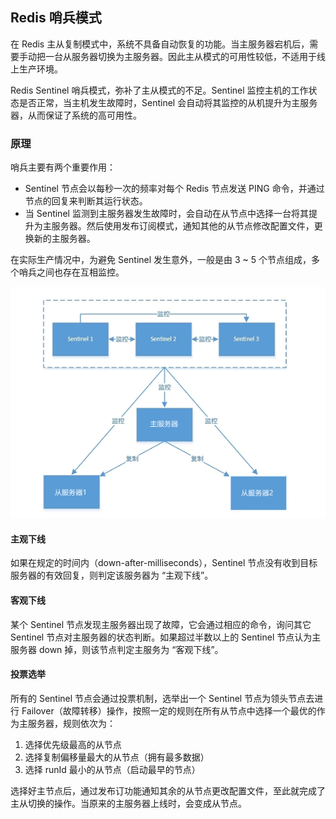 ## Redis 哨兵模式

在 Redis 主从复制模式中，系统不具备自动恢复的功能。当主服务器宕机后，需要手动把一台从服务器切换为主服务器。因此主从模式的可用性较低，不适用于线上生产环境。

Redis Sentinel 哨兵模式，弥补了主从模式的不足。Sentinel 监控主机的工作状态是否正常，当主机发生故障时，Sentinel 会自动将其监控的从机提升为主服务器，从而保证了系统的高可用性。



### 原理

哨兵主要有两个重要作用：

- Sentinel 节点会以每秒一次的频率对每个 Redis 节点发送 PING 命令，并通过节点的回复来判断其运行状态。
- 当 Sentinel 监测到主服务器发生故障时，会自动在从节点中选择一台将其提升为主服务器。然后使用发布订阅模式，通知其他的从节点修改配置文件，更换新的主服务器。

在实际生产情况中，为避免 Sentinel 发生意外，一般是由 3 ~ 5 个节点组成，多个哨兵之间也存在互相监控。

![多哨兵模式](../images/20220526173634001.png)

#### 主观下线

如果在规定的时间内（down-after-milliseconds），Sentinel 节点没有收到目标服务器的有效回复，则判定该服务器为 “主观下线”。



#### 客观下线

某个 Sentinel 节点发现主服务器出现了故障，它会通过相应的命令，询问其它 Sentinel 节点对主服务器的状态判断。如果超过半数以上的 Sentinel 节点认为主服务器 down 掉，则该节点判定主服务为 “客观下线”。



#### 投票选举

所有的 Sentinel 节点会通过投票机制，选举出一个 Sentinel 节点为领头节点去进行 Failover（故障转移）操作，按照一定的规则在所有从节点中选择一个最优的作为主服务器，规则依次为：

1. 选择优先级最高的从节点
2. 选择复制偏移量最大的从节点（拥有最多数据）
3. 选择 runId 最小的从节点（启动最早的节点）

选择好主节点后，通过发布订功能通知其余的从节点更改配置文件，至此就完成了主从切换的操作。当原来的主服务器上线时，会变成从节点。
